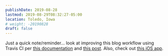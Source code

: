 ```yaml
---
publishDate: 2019-08-28
lastmod: 2019-08-29T08:32:27-05:00
location: Toledo, Iowa
# weight: -20190828
draft: false
---
```


Just a quick note/reminder... look at improving this blog workflow using Travis CI per [this documentation](https://docs.travis-ci.com/user/docker/) and [this post](http://evanbrown.io/post/hugo-on-the-go/). Also, check out [this iOS app](https://workingcopyapp.com/).
